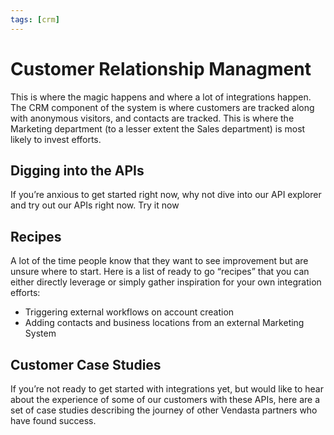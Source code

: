 ```yaml
---
tags: [crm]
---
```

# Customer Relationship Managment

This is where the magic happens and where a lot of integrations happen. The CRM component of the system is where customers are tracked along with anonymous visitors, and contacts are tracked. This is where the Marketing department (to a lesser extent the Sales department) is most likely to invest efforts.

## Digging into the APIs
If you’re anxious to get started right now, why not dive into our API explorer and try out our APIs right now. Try it now

## Recipes
A lot of the time people know that they want to see improvement but are unsure where to start. Here is a list of ready to go “recipes” that you can either directly leverage or simply gather inspiration for your own integration efforts:

- Triggering external workflows on account creation
- Adding contacts and business locations from an external Marketing System

## Customer Case Studies
If you’re not ready to get started with integrations yet, but would like to hear about the experience of some of our customers with these APIs, here are a set of case studies describing the journey of other Vendasta partners who have found success.

